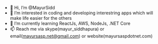 - 👋 Hi, I’m @MayurSidd
- 👀 I’m interested in coding and developing interestring apps which will make life easier for the others
- 🌱 I’m currently learning ReactJs, AWS, NodeJs, .NET Core
- 📫 Reach me via skype(mayur_siddhapura) or email(mayursasp.net@gmail.com) or website(mayursaspdotnet.com)

<!---
MayurSidd/MayurSidd is a ✨ special ✨ repository because its `README.md` (this file) appears on your GitHub profile.
You can click the Preview link to take a look at your changes.
- 💞️ I’m looking to collaborate on ...
--->

